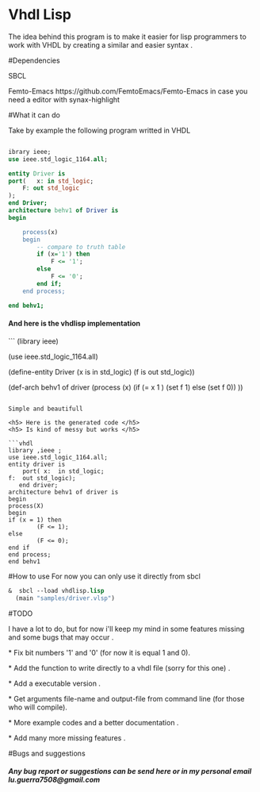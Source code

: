 # Vhdl Lisp 


<p> The idea behind this program is to make it easier for lisp programmers to work with VHDL by creating a similar and easier syntax .



#Dependencies

<p> SBCL 
<p> Femto-Emacs https://github.com/FemtoEmacs/Femto-Emacs in case you need a editor with synax-highlight


#What it can do 

Take by example the following program writted in VHDL 

```vhdl

ibrary ieee;
use ieee.std_logic_1164.all;

entity Driver is
port(	x: in std_logic;
	F: out std_logic
);
end Driver;  
architecture behv1 of Driver is
begin

    process(x)
    begin
        -- compare to truth table
        if (x='1') then
            F <= '1';
        else
            F <= '0';
        end if;
    end process;

end behv1;
```
<h4> And here is the vhdlisp implementation </h4> 
```
(library ieee)

(use ieee.std_logic_1164.all)

(define-entity Driver
         (x is in std_logic)
         (f is out std_logic))

(def-arch behv1 of driver
     (process (x)
          (if (= x 1 )
             (set f 1)
           else
             (set f 0)) ))

```

Simple and beautifull

<h5> Here is the generated code </h5>  
<h5> Is kind of messy but works </h5>

```vhdl
library ,ieee ;
use ieee.std_logic_1164.all;
entity driver is
    port( x:  in std_logic;
f:  out std_logic); 
   end driver;
architecture behv1 of driver is
begin
process(X)
begin
if (x = 1) then
        (F <= 1);
else 
        (F <= 0);
end if
end process;
end behv1

```
#How to use
  For now you can only use it directly from sbcl 
```lisp 
&  sbcl --load vhdlisp.lisp
  (main "samples/driver.vlsp") 

```

#TODO 

I have a lot to do, but for now i'll keep my mind in some features missing and some bugs that may occur .

<p> * Fix bit numbers '1' and '0' (for now it is equal 1 and 0). 
<p> * Add the function to write directly to a vhdl file (sorry for this one) .
<p> * Add a executable version . 
<p> * Get arguments file-name and output-file from command line (for those who will compile).
<p> * More example codes and a better documentation . 
<p> * Add many more missing  features .

#Bugs and suggestions 

<h5> Any bug report or suggestions can be send here or in my personal email lu.guerra7508@gmail.com </h5> 
